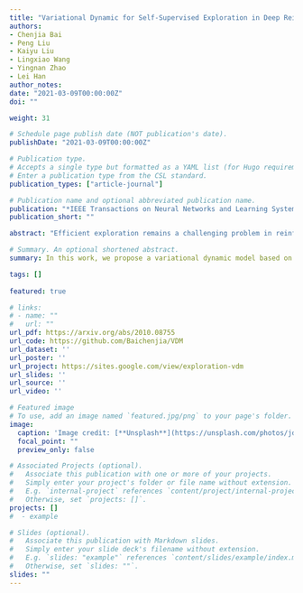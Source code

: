 ```yaml
---
title: "Variational Dynamic for Self-Supervised Exploration in Deep Reinforcement Learning."
authors:
- Chenjia Bai
- Peng Liu
- Kaiyu Liu
- Lingxiao Wang
- Yingnan Zhao
- Lei Han
author_notes:
date: "2021-03-09T00:00:00Z"
doi: ""

weight: 31

# Schedule page publish date (NOT publication's date).
publishDate: "2021-03-09T00:00:00Z"

# Publication type.
# Accepts a single type but formatted as a YAML list (for Hugo requirements).
# Enter a publication type from the CSL standard.
publication_types: ["article-journal"]

# Publication name and optional abbreviated publication name.
publication: "*IEEE Transactions on Neural Networks and Learning Systems*, 2021 "
publication_short: ""

abstract: "Efficient exploration remains a challenging problem in reinforcement learning, especially for tasks where extrinsic rewards from environments are sparse or even totally disregarded. Significant advances based on intrinsic motivation show promising results in simple environments but often get stuck in environments with multimodal and stochastic dynamics. In this work, we propose a variational dynamic model based on the conditional variational inference to model the multimodality and stochasticity. We consider the environmental state-action transition as a conditional generative process by generating the next-state prediction under the condition of the current state, action, and latent variable, which provides a better understanding of the dynamics and leads a better performance in exploration. We derive an upper bound of the negative log-likelihood of the environmental transition and use such an upper bound as the intrinsic reward for exploration, which allows the agent to learn skills by self-supervised exploration without observing extrinsic rewards. We evaluate the proposed method on several image-based simulation tasks and a real robotic manipulating task. Our method outperforms several state-of-the-art environment model-based exploration approaches."

# Summary. An optional shortened abstract.
summary: In this work, we propose a variational dynamic model based on the conditional variational inference to model the multimodality and stochasticity.

tags: []
  
featured: true

# links:
# - name: ""
#   url: ""
url_pdf: https://arxiv.org/abs/2010.08755
url_code: https://github.com/Baichenjia/VDM
url_dataset: ''
url_poster: ''
url_project: https://sites.google.com/view/exploration-vdm
url_slides: ''
url_source: ''
url_video: ''

# Featured image
# To use, add an image named `featured.jpg/png` to your page's folder. 
image:
  caption: 'Image credit: [**Unsplash**](https://unsplash.com/photos/jdD8gXaTZsc)'
  focal_point: ""
  preview_only: false

# Associated Projects (optional).
#   Associate this publication with one or more of your projects.
#   Simply enter your project's folder or file name without extension.
#   E.g. `internal-project` references `content/project/internal-project/index.md`.
#   Otherwise, set `projects: []`.
projects: []
#  - example

# Slides (optional).
#   Associate this publication with Markdown slides.
#   Simply enter your slide deck's filename without extension.
#   E.g. `slides: "example"` references `content/slides/example/index.md`.
#   Otherwise, set `slides: ""`.
slides: ""
---
```

